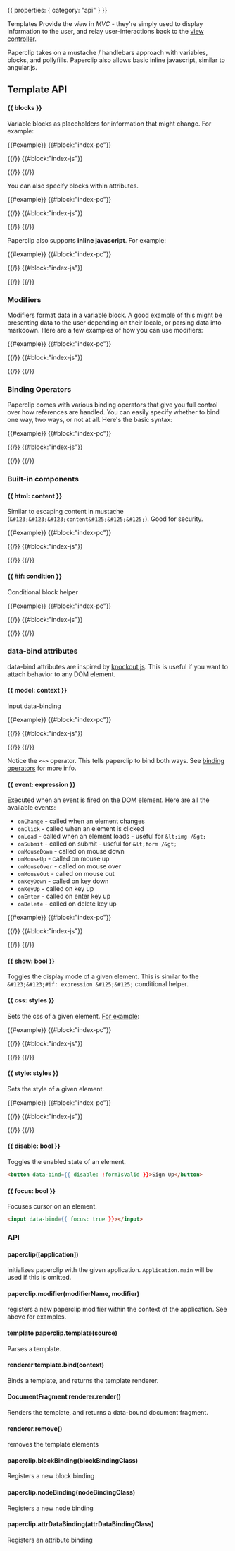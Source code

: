 {{
  properties: {
    category: "api"
  }
}}


Templates Provide the *view* in *MVC* - they're simply used to display information to the user, and relay user-interactions back to the [view controller](/docs/api/-viewsbase).


Paperclip takes on a mustache / handlebars approach with variables, blocks, and pollyfills. Paperclip also allows basic inline javascript, similar to angular.js.

<!--
TODO - template API's here
-->

<!--

this stuff should be somewhere else

Templates should be encapsulated. The only thing that should interact with templates is the view controller, so theoretically, you should have a functional application that
runs without the view, or information displayed to the user. This makes Unit Tests, and TDD much easier, and more effective.

Paperclip works by listening to the view controller, and updates the template if anything changes. Paperclip first translates HTML directly to JavaScript. At the same time, the parser also marks any data-bindings that it runs into. Paperclip then creates an element from the template, and then runs the browser's native `cloneNode()` method each time
the template is needed. Here's an example `hello` template:

```html
hello {{name}}!
```

is translated to:


```javascript
module.exports = function(fragment, block, element, text, textBlock, parser, modifiers) {
    return fragment([ text("hello "), block({
        value: {
            fn: function() {
                return this.get([ "name" ]);
            },
            refs: [ [ "name" ] ]
        }
    }, void 0), text("! ") ]);
};
```

Notice `refs` in the data-binding. This effectively tells paperclip exactly which DOM elements to data-bind to. Once an element is created, paperclip keeps track of
each data-binding, so there's no use of innerHTML, or any other operations that might re-create the element. This means you can use additional third-party libraries such as
`jQuery` without worrying that any attached behavior might be removed after a user interaction.

-->

## Template API

#### &#123;&#123; blocks &#125;&#125;

Variable blocks as placeholders for information that might change. For example:


{{#example}}
{{#block:"index-pc"}}
<!--
hello {{ name.first }} {{ name.last }}!
-->
{{/}}
{{#block:"index-js"}}
<!--
var bindable = require("bindable"),
paperclip    = require("paperclip")();

var context = new bindable.Object({
  name: {
    first: "Morgan",
    last: "Freeman"
  }
});

var template = paperclip.template(require("./index.pc"));

preview.element.appendChild(template.bind(context).render());
-->
{{/}}
{{/}}

You can also specify blocks within attributes.

{{#example}}
{{#block:"index-pc"}}
<!--
my favorite color is <span style="color: {{color}}">{{color}}</span>
-->
{{/}}
{{#block:"index-js"}}
<!--
var bindable = require("bindable"),
paperclip    = require("paperclip")();

var context = new bindable.Object({
  color: "blue"
});

var template = paperclip.template(require("./index.pc"));

preview.element.appendChild(template.bind(context).render());
-->
{{/}}
{{/}}

Paperclip also supports **inline javascript**. For example:

{{#example}}
{{#block:"index-pc"}}
<!--
hello {{ message || "World" }}! <br />
inline-json {{ {'5+10 is':5+10, 'message is defined?' : message ? 'yes' : 'no' } | json }}
-->
{{/}}
{{#block:"index-js"}}
<!--
var bindable = require("bindable"),
paperclip    = require("paperclip")();

var context = new bindable.Object({
});

var template = paperclip.template(require("./index.pc"));

preview.element.appendChild(template.bind(context).render());
-->
{{/}}
{{/}}

### Modifiers

Modifiers format data in a variable block. A good example of this might be presenting data to the user depending on their locale, or parsing data into markdown. Here are a few examples of how you can use
modifiers:


{{#example}}
{{#block:"index-pc"}}
<!--

Converting content to markdown:

{{ html: content | markdown }}

Uppercasing & converting to markdown:

{{ html: content | uppercase | markdown }}

Modifiers with parameters:

A human that is {{age}} years old is like a {{ age | divide(5.6) }} year old dog!
-->
{{/}}
{{#block:"index-js"}}
<!--
var marked = require("marked"),
bindable   = require("bindable"),
paperclip  = require("paperclip")();

paperclip.modifier("markdown", function(value) {
  return marked(value || "");
});

paperclip.modifier("divide", function(value, num) {
  return Math.round((value || 0) / num);
});

var context = new mojo.Object({
  content: "This is some **awesome** markdown!",
  age: 65
});

var template = paperclip.template(require("./index.pc"));

preview.element.appendChild(template.bind(context).render());
-->
{{/}}
{{/}}


### Binding Operators

Paperclip comes with various binding operators that give you full control over how references are handled. You can easily
specify whether to bind one way, two ways, or not at all. Here's the basic syntax:

{{#example}}
{{#block:"index-pc"}}
<!--

Two-way binding:
<input class="form-control" data-bind="{{ model: <~>fullName }}" />

Bind input value to fullName only:
<input class="form-control" data-bind="{{ model: ~>fullName }}" />

Bind fullName to input value only:

<input class="form-control" data-bind="{{ model: <~fullName }}" />

Unbound helper - don't watch for any changes:
{{ ~fullName }}
-->
{{/}}
{{#block:"index-js"}}
<!--
var bindable = require("bindable"),
paperclip    = require("paperclip@0.5.7")();

var context = new bindable.Object({
  fullName: "John Smith"
});
var template = paperclip.template(require("./index.pc"));
preview.element.appendChild(template.bind(context).render());
-->
{{/}}
{{/}}

<!--
Note that that `~fullName` tells paperclip not to watch the reference, so any changes to `fullName` don't get reflected in the view.

Binding helpers are especially useful for [paperclip components](https://github.com/mojo-js/paperclip-component). Say for instance you have a date picker:

```
{{
    datePicker: {
      currentDate: <~>currentDate
    }
}}
```

The above example will apply a two-way data-binding to the `datePicker.currentDate` property and the `currentDate` property of the view controller.

-->

### Built-in components

#### &#123;&#123; html: content &#125;&#125;

Similar to escaping content in mustache (`&#123;&#123;&#123;content&#125;&#125;&#125;`). Good for security.

{{#example}}
{{#block:"index-pc"}}
<!--
Unsafe:
{{ html: content }} <br />

Safe:
{{ content }} <br />
-->
{{/}}
{{#block:"index-js"}}
<!--
var bindable = require("bindable"),
paperclip    = require("paperclip@0.5.8")();

var context = new bindable.Object({
  content: "Hello, I'm <strong>HTML</strong>!"
});
var template = paperclip.template(require("./index.pc"));
preview.element.appendChild(template.bind(context).render());
-->
{{/}}
{{/}}

#### &#123;&#123; #if: condition &#125;&#125;

Conditional block helper

{{#example}}
{{#block:"index-pc"}}
<!--
<input type="text" class="form-control" placeholder="What's your age?" data-bind="{{ model: <~>age }}"></input>
{{#if: age >= 18 }}
  You're legally able to vote in the U.S.
{{/elseif: age > 16 }}
  You're almost old enough to vote in the U.S.
{{/else}}
  You're too young to vote in the U.S.
{{/}}

-->
{{/}}
{{#block:"index-js"}}
<!--
var bindable = require("bindable"),
paperclip    = require("paperclip@0.5.8")();
var template = paperclip.template(require("./index.pc"));
preview.element.appendChild(template.bind().render());
-->
{{/}}
{{/}}

### data-bind attributes

data-bind attributes are inspired by [knockout.js](http://knockoutjs.com/). This is useful if you want to attach behavior to any DOM element.


#### &#123;&#123; model: context &#125;&#125;

Input data-binding

{{#example}}
{{#block:"index-pc"}}
<!--
<input type="text" class="form-control" placeholder="Type in a message" data-bind="{{ model: <~>message }}"></input>
<h3>{{message}}</h3>
-->
{{/}}
{{#block:"index-js"}}
<!--
var bindable = require("bindable"),
paperclip    = require("paperclip@0.5.8")();
var template = paperclip.template(require("./index.pc"));
preview.element.appendChild(template.bind().render());
-->
{{/}}
{{/}}

Notice the `<~>` operator. This tells paperclip to bind both ways. See [binding operators](#binding-operators) for more info.

#### &#123;&#123; event: expression &#125;&#125;

Executed when an event is fired on the DOM element. Here are all the available events:

- `onChange` - called when an element changes
- `onClick` - called when an element is clicked
- `onLoad` - called when an element loads - useful for `&lt;img /&gt;`
- `onSubmit` - called on submit - useful for `&lt;form /&gt;`
- `onMouseDown` - called on mouse down
- `onMouseUp` - called on mouse up
- `onMouseOver` - called on mouse over
- `onMouseOut` - called on mouse out
- `onKeyDown` - called on key down
- `onKeyUp` - called on key up
- `onEnter` - called on enter key up
- `onDelete` - called on delete key up


{{#example}}
{{#block:"index-pc"}}
<!--
<input type="text" class="form-control" placeholder="Type in a message" data-bind="{{ onEnter: enterPressed = true, focus: true }}"></input>

{{#if: enterPressed }}
  enter pressed
{{/}}
-->
{{/}}
{{#block:"index-js"}}
<!--
var bindable = require("bindable"),
paperclip    = require("paperclip@0.5.8")();
var template = paperclip.template(require("./index.pc"));
preview.element.appendChild(template.bind().render());
-->
{{/}}
{{/}}


#### &#123;&#123; show: bool &#125;&#125;

Toggles the display mode of a given element. This is similar to the ` &#123;&#123;#if: expression &#125;&#125;` conditional helper.


#### &#123;&#123; css: styles &#125;&#125;

Sets the css of a given element. [For example](http://jsfiddle.net/JTxdM/81/):

{{#example}}
{{#block:"index-pc"}}
<!--
how hot is it (fahrenheit)?: <input type="text" class="form-control" data-bind="{{ model: <~>temp }}"></input> <br />

<style type="text/css">
.cool { color: blue;   }
.warm { color: yellow; }
.hot  { color: red;    }
</style>

<strong data-bind="{{
  css: {
    cool    : temp > 0 || !temp,
    warm    : temp > 60,
    hot     : temp > 90
  }
}}">
  {{
    temp > 60 ?
    temp > 90 ? "it's hot" : "it's warm" :
    "it's cool"
  }}
</strong>

-->
{{/}}
{{#block:"index-js"}}
<!--
var bindable = require("bindable"),
paperclip    = require("paperclip@0.5.8")(),
context = new bindable.Object({
  temp: 70
});
var template = paperclip.template(require("./index.pc"));
preview.element.appendChild(template.bind(context).render());
-->
{{/}}
{{/}}

#### &#123;&#123; style: styles &#125;&#125;

Sets the style of a given element.

{{#example}}
{{#block:"index-pc"}}
<!--
color: <input type="text" data-bind="{{ model: <~>color }}" class="form-control"></input> <br />
size: <input type="text" data-bind="{{ model: <~>size }}" class="form-control"></input> <br />
<span data-bind="{{
  style: {
    color       : color,
    'font-size' : size
  }
}}">Hello World</span>
-->
{{/}}
{{#block:"index-js"}}
<!--
var bindable = require("bindable"),
paperclip    = require("paperclip@0.5.8")(),
context = new bindable.Object({
  temp: 70
});
var template = paperclip.template(require("./index.pc"));
preview.element.appendChild(template.bind(context).render());
-->
{{/}}
{{/}}

#### &#123;&#123; disable: bool &#125;&#125;

Toggles the enabled state of an element.

```html
<button data-bind={{ disable: !formIsValid }}>Sign Up</button>
```

#### &#123;&#123; focus: bool &#125;&#125;

Focuses cursor on an element.

```html
<input data-bind={{ focus: true }}></input>
```

### API


#### paperclip([application])

initializes paperclip with the given application. `Application.main` will be used if this is omitted.

#### paperclip.modifier(modifierName, modifier)

registers a new paperclip modifier within the context of the application. See above for examples.

#### template paperclip.template(source)

Parses a template.

#### renderer template.bind(context)

Binds a template, and returns the template renderer.

#### DocumentFragment renderer.render()

Renders the template, and returns a data-bound document fragment.

#### renderer.remove()

removes the template elements

#### paperclip.blockBinding(blockBindingClass)

Registers a new block binding

<!-- do example -->

#### paperclip.nodeBinding(nodeBindingClass)

Registers a new node binding

#### paperclip.attrDataBinding(attrDataBindingClass)

Registers an attribute binding

<!--
TODO - Extended API
- router API
-->

